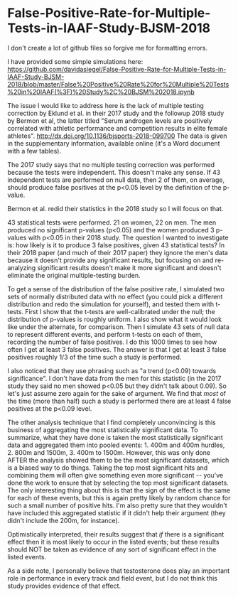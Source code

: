 # False-Positive-Rate-for-Multiple-Tests-in-IAAF-Study-BJSM-2018

I don't create a lot of github files so forgive me for formatting errors.

I have provided some simple simulations here: https://github.com/davidasiegel/False-Positive-Rate-for-Multiple-Tests-in-IAAF-Study-BJSM-2018/blob/master/False%20Positive%20Rate%20for%20Multiple%20Tests%20in%20IAAF(%3F)%20Study%2C%20BJSM%202018.ipynb

The issue I would like to address here is the lack of multiple testing correction by Eklund et al. in their 2017 study and the followup 2018 study by Bermon et al, the latter titled "Serum androgen levels are positively correlated with athletic performance and competition results in elite female athletes".  http://dx.doi.org/10.1136/bjsports-2018-099700  The data is given in the supplementary information, available online (it's a Word document with a few tables).

The 2017 study says that no multiple testing correction was performed because the tests were independent.  This doesn't make any sense.  If 43 independent tests are performed on null data, then 2 of them, on average, should produce false positives at the p<0.05 level by the definition of the p-value.

Bermon et al. redid their statistics in the 2018 study so I will focus on that.

43 statistical tests were performed.  21 on women, 22 on men.  The men produced no significant p-values (p<0.05) and the women produced 3 p-values with p<0.05 in their 2018 study.  The question I wanted to investigate is: how likely is it to produce 3 false positives, given 43 statistical tests?  In their 2018 paper (and much of their 2017 paper) they ignore the men's data because it doesn't provide any significant results, but focusing on and re-analyzing significant results doesn't make it more significant and doesn't eliminate the original multiple-testing burden.

To get a sense of the distribution of the false positive rate, I simulated two sets of normally distributed data with no effect (you could pick a different distribution and redo the simulation for yourself), and tested them with t-tests.  First I show that the t-tests are well-calibrated under the null; the distribution of p-values is roughly uniform.  I also show what it would look like under the alternate, for comparison.  Then I simulate 43 sets of null data to represent different events, and perform t-tests on each of them, recording the number of false positives.  I do this 1000 times to see how often I get at least 3 false positives.  The answer is that I get at least 3 false positives roughly 1/3 of the time such a study is performed.

I also noticed that they use phrasing such as "a trend (p<0.09) towards significance".  I don't have data from the men for this statistic (in the 2017 study they said no men showed p<0.05 but they didn't talk about 0.09).  So let's just assume zero again for the sake of argument.  We find that *most* of the time (more than half) such a study is performed there are at least 4 false positives at the p<0.09 level.

The other analysis technique that I find completely unconvincing is this business of aggregating the most statistically significant data. To summarize, what they have done is taken the most statistically significant data and aggregated them into pooled events: 1. 400m and 400m hurdles, 2. 800m and 1500m, 3. 400m to 1500m.  However, this was only done AFTER the analysis showed them to be the most significant datasets, which is a biased way to do things.  Taking the top most significant hits and combining them will often give something even more significant -- you've done the work to ensure that by selecting the top most significant datasets.  The only interesting thing about this is that the sign of the effect is the same for each of these events, but this is again pretty likely by random chance for such a small number of positive hits. I'm also pretty sure that they wouldn't have included this aggregated statistic if it didn't help their argument (they didn't include the 200m, for instance).

Optimistically interpreted, their results suggest that *if* there is a significant effect then it is most likely to occur in the listed events; but these results should NOT be taken as evidence of any sort of significant effect in the listed events.

As a side note, I personally believe that testosterone does play an important role in performance in every track and field event, but I do not think this study provides evidence of that effect.
